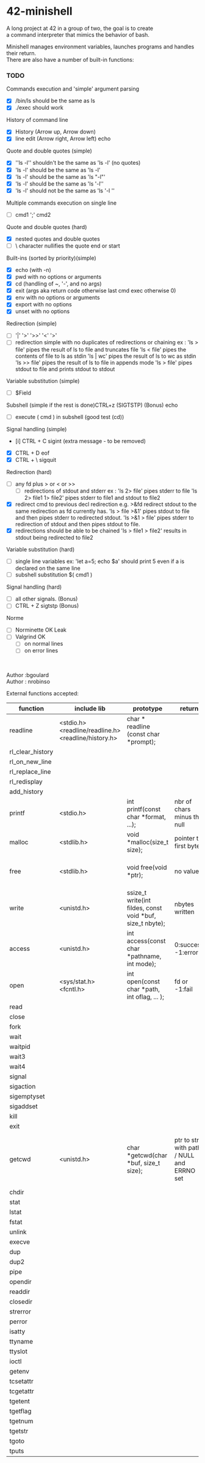 # 42-minishell

A long project at 42 in a group of two, the goal is to create  <br> 
a command interpreter that mimics the behavior of bash. <br> 

Minishell manages environment variables, launches programs and handles their return. <br> 
There are also have a number of built-in functions: <br> 

### TODO

  Commands execution and 'simple' argument parsing 
 - [x] /bin/ls should be the same as ls
 - [x] ./exec should work

  History of command line
 - [x] History (Arrow up, Arrow down)
 - [x] line edit (Arrow right, Arrow left) echo

  Quote and double quotes (simple)
 - [x] '\'ls -l\'' shouldn't be the same as 'ls -l' (no quotes)
 - [x] 'ls -l' should be the same as 'ls        -l'
 - [x] 'ls -l' should be the same as 'ls "-l"'
 - [x] 'ls -l' should be the same as 'ls '-l''
 - [x] 'ls -l' should not be the same as 'ls \'-l \''

  Multiple commands execution on single line
 - [ ] cmd1 ';' cmd2

  Quote and double quotes (hard)
 - [x] nested quotes and double quotes
 - [ ] \\ character nullifies the quote end or start

  Built-ins (sorted by priority)(simple)
 - [x] echo (with -n)
 - [x] pwd with no options or arguments
 - [x] cd (handling of ~, '-', and no args)
 - [x] exit (args aka return code otherwise last cmd exec otherwise 0)
 - [x] env with no options or arguments
 - [x] export with no options
 - [x] unset with no options
  
  Redirection (simple)
 - [ ] '|' '>' '>>' '<' '>'
 - [ ] redirection simple with no duplicates of redirections or chaining
       ex :
       'ls > file' pipes the result of ls to file and truncates file
       'ls < file' pipes the contents of file to ls as stdin
       'ls | wc' pipes the result of ls to wc as stdin
       'ls >> file' pipes the result of ls to file in appends mode
       'ls > file' pipes stdout to file and prints stdout to stdout
       
  Variable substitution (simple)
 - [ ] $Field

  Subshell (simple if the rest is done)CTRL+z (SIGTSTP) (Bonus) echo
 - [ ] execute ( cmd ) in subshell (good test (cd))

  Signal handling (simple)
 - [i] CTRL + C sigint (extra message - to be removed)
 - [X] CTRL + D eof
 - [x] CTRL + \ sigquit

  Redirection (hard)
 - [ ] any fd plus > or < or >>
    - [ ] redirections of stdout and stderr
        ex :
        'ls 2> file' pipes stderr to file
        'ls 2> file1 1> file2' pipes stderr to file1 and stdout to file2
 - [x] redirect cmd to previous decl redirection
       e.g. >&fd redirect stdout to the same redirection as fd currently has.
       'ls > file >&1' pipes stdout to file and then pipes stderr to redirected stdout.
       'ls >&1 > file' pipes stderr to redirection of stdout and then pipes stdout to file.
 - [x] redirections should be able to be chained
       'ls > file1 > file2' results in stdout being redirected to file2

  Variable substitution (hard)
 - [ ] single line variables 
    ex:
        'let a=5; echo $a' should print 5 even if a is declared on the same line
 - [ ] subshell substitution $( cmd1 )

  Signal handling (hard)
 - [ ] all other signals. (Bonus)
 - [ ] CTRL + Z sigtstp (Bonus)

  Norme
 - [ ] Norminette OK
  Leak
 - [ ] Valgrind OK
    - [ ] on normal lines
    - [ ] on error lines

<br>

Author :bgoulard <br>
Author : nrobinso <br>

External functions accepted: <br>

 | function | include lib |       prototype                                                              | return | description |
| ------- | --------- | ------------------------------------------------------------------------ | -------------| -------|
| readline | <stdio.h> <br> <readline/readline.h> <br> <readline/history.h>  |  char * readline (const char *prompt); | | reads a line from terminal | |
| rl_clear_history | | | | | 
| rl_on_new_line | | | | |
| rl_replace_line | | | | |
| rl_redisplay | | | | |
|  add_history | | | | |
| printf | <stdio.h> | int printf(const char *format, ...); | nbr of chars minus the null | | 
| malloc | <stdlib.h> | void *malloc(size_t size);| pointer to first byte |allocates size bytes of memory |
| free   | <stdlib.h> | void free(void *ptr);| no value. | frees the memory pointed to by ptr |
| write  | <unistd.h> | ssize_t write(int fildes, const void *buf, size_t nbyte);| nbytes written|writes nbytes from buf to file asso |
| access | <unistd.h> | int access(const char *pathname, int mode); |0:success -1:error | checks acces to file |
| open   |<sys/stat.h> <br> <fcntl.h> | int open(const char *path, int oflag, ... ); |fd or -1:fail | opens a file  |
| read   | | | | |
| close  | | | | |
| fork   | | | | |
| wait   | | | | |
| waitpid | | | | |
| wait3 | | | | |
| wait4 | | | | |
| signal | | | | |
| sigaction | | | | | 
| sigemptyset | | | | | 
| sigaddset | | | | |
| kill | | | | |
| exit | | | | |
| getcwd | <unistd.h> | char *getcwd(char *buf, size_t size); | ptr to str with path / NULL and ERRNO set | absolute pathname of the current working directory to the array | 
| chdir | | | | |
| stat | | | | |
| lstat | | | | |
| fstat | | | | |
| unlink | | | | |
| execve | | | | |
| dup | | | | |
| dup2 | | | | |
| pipe | | | | |
| opendir | | | | |
| readdir | | | | |
| closedir | | | | |
| strerror | | | | |
| perror | | | | |
| isatty | | | | |
| ttyname | | | | |
| ttyslot | | | | |
| ioctl | | | | |
| getenv | | | | |
| tcsetattr | | | | |
| tcgetattr | | | | |
| tgetent | | | | |
| tgetflag | | | | |
| tgetnum | | | | |
| tgetstr | | | | |
| tgoto | | | | |
| tputs | | | | |
